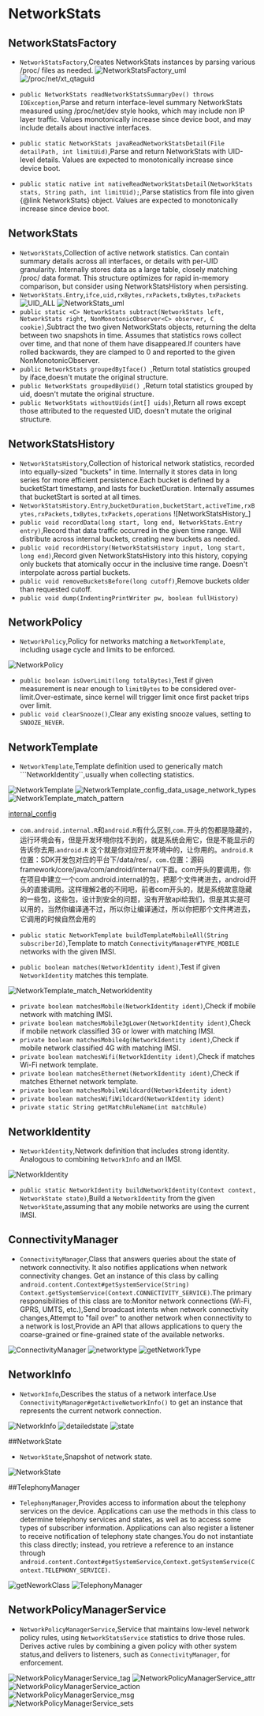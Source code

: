 NetworkStats
==================
## NetworkStatsFactory
+ ``NetworkStatsFactory``,Creates NetworkStats instances by parsing various /proc/ files as needed.
![NetworkStatsFactory_uml](NetworkStatsFactory_uml.png "uml")
![/proc/net/xt_qtaguid](NetworkStatsFactory_parse_proc_files.png "NetworkStatsFactory parse proc files")

+ ``public NetworkStats readNetworkStatsSummaryDev() throws IOException``,Parse and return interface-level summary NetworkStats measured
using /proc/net/dev style hooks, which may include non IP layer
traffic. Values monotonically increase since device boot, and may include details about inactive interfaces.
+ ``public static NetworkStats javaReadNetworkStatsDetail(File detailPath, int limitUid)``,Parse and return NetworkStats with UID-level details. Values are expected to monotonically increase since device boot.
+ ``public static native int nativeReadNetworkStatsDetail(NetworkStats stats, String path, int limitUid);``,Parse statistics from file into given {@link NetworkStats} object. Values are expected to monotonically increase since device boot.

## NetworkStats
+ ``NetworkStats``,Collection of active network statistics. Can contain summary details across all interfaces, or details with per-UID granularity. Internally stores data as a large table, closely matching /proc/ data format. This structure optimizes for rapid in-memory comparison, but consider using NetworkStatsHistory  when persisting.
+ ``NetworkStats.Entry``,``ifce,uid,rxBytes,rxPackets,txBytes,txPackets``
![UID_ALL](NetworkStats_UID_ALL.png "UID_ALL/SET_ALL")
![NetworkStats_uml](NetworkStats_uml.png "uml")
+ ``public static <C> NetworkStats subtract(NetworkStats left, NetworkStats right, NonMonotonicObserver<C> observer, C cookie)``,Subtract the two given NetworkStats objects, returning the delta between two snapshots in time. Assumes that statistics rows collect over time, and that none of them have disappeared.If counters have rolled backwards, they are clamped to 0 and reported to the given NonMonotonicObserver.
+ ``public NetworkStats groupedByIface() ``,Return total statistics grouped by iface,doesn't mutate the original structure.
+ ``public NetworkStats groupedByUid() ``,Return total statistics grouped by uid, doesn't mutate the original structure.
+ ``public NetworkStats withoutUids(int[] uids)``,Return all rows except those attributed to the requested UID, doesn't mutate the original structure.

## NetworkStatsHistory
+ ``NetworkStatsHistory``,Collection of historical network statistics, recorded into equally-sized "buckets" in time. Internally it stores data in long series for more efficient persistence.Each bucket is defined by a  bucketStart timestamp, and lasts for bucketDuration. Internally assumes that bucketStart is sorted at all times.
+ ``NetworkStatsHistory.Entry``,``bucketDuration,bucketStart,activeTime,rxBytes,rxPackets,txBytes,txPackets,operations``
![NetworkStatsHistory_]
+ ``public void recordData(long start, long end, NetworkStats.Entry entry)``,Record that data traffic occurred in the given time range. Will distribute across internal buckets, creating new buckets as needed.
+ ``public void recordHistory(NetworkStatsHistory input, long start, long end)``,Record given NetworkStatsHistory into this history, copying only buckets that atomically occur in the inclusive time range. Doesn't interpolate across partial buckets.
+ ``public void removeBucketsBefore(long cutoff)``,Remove buckets older than requested cutoff.
+ ``public void dump(IndentingPrintWriter pw, boolean fullHistory)``

## NetworkPolicy
+ ``NetworkPolicy``,Policy for networks matching a ``NetworkTemplate``, including usage cycle and limits to be enforced.

![NetworkPolicy](NetworkPolicy.png)

+ ``public boolean isOverLimit(long totalBytes)``,Test if given measurement is near enough to ``limitBytes`` to be considered over-limit.Over-estimate, since kernel will trigger limit once first packet trips over limit.
+ ``public void clearSnooze()``,Clear any existing snooze values, setting to ``SNOOZE_NEVER``.

## NetworkTemplate
+ ``NetworkTemplate``,Template definition used to generically match ```NetworkIdentity``,usually when collecting statistics.

![NetworkTemplate](NetworkTemplate_uml.png)
![NetworkTemplate_config_data_usage_network_types](NetworkTemplate_config_data_usage_network_types.png)
![NetworkTemplate_match_pattern](NetworkTemplate_match_pattern.png)

[internal_config](https://android.googlesource.com/platform/frameworks/base/+/refs/heads/master/core/res/res/values/config.xml)

+ ``com.android.internal.R``和``android.R``有什么区别,``com.``开头的包都是隐藏的，运行环境会有，但是开发环境你找不到的，就是系统会用它，但是不能显示的告诉你去用.``android.R`` 这个就是你对应开发环境中的，让你用的。``android.R``位置：SDK开发包对应的平台下/data/res/，``com.``位置：源码framework/core/java/com/android/internal/下面。com开头的要调用，你在项目中建立一个com.android.internal的包，把那个文件拷进去，android开头的直接调用。这样理解2者的不同吧，前者com开头的，就是系统故意隐藏的一些包，这些包，设计到安全的问题，没有开放api给我们，但是其实是可以用的，当然你编译通不过，所以你让编译通过，所以你把那个文件拷进去，它调用的时候自然会用的

+ ``public static NetworkTemplate buildTemplateMobileAll(String subscriberId)``,Template to match ``ConnectivityManager#TYPE_MOBILE`` networks with the given IMSI.
+ ``public boolean matches(NetworkIdentity ident)``,Test if given ``NetworkIdentity`` matches this template.

![NetworkTemplate_match_NetworkIdentity](NetworkTemplate_match_NetworkIdentity.png)

+ ``private boolean matchesMobile(NetworkIdentity ident)``,Check if mobile network with matching IMSI.
+ ``private boolean matchesMobile3gLower(NetworkIdentity ident)``,Check if mobile network classified 3G or lower with matching IMSI.
+ ``private boolean matchesMobile4g(NetworkIdentity ident)``,Check if mobile network classified 4G with matching IMSI.
+ ``private boolean matchesWifi(NetworkIdentity ident)``,Check if matches Wi-Fi network template.
+ ``private boolean matchesEthernet(NetworkIdentity ident)``,Check if matches Ethernet network template.
+ ``private boolean matchesMobileWildcard(NetworkIdentity ident)``
+ ``private boolean matchesWifiWildcard(NetworkIdentity ident)``
+ ``private static String getMatchRuleName(int matchRule)``


## NetworkIdentity
+ ``NetworkIdentity``,Network definition that includes strong identity. Analogous to combining ``NetworkInfo`` and an IMSI.

![NetworkIdentity](NetworkIdentity_uml.png)

+ ``public static NetworkIdentity buildNetworkIdentity(Context context, NetworkState state)``,Build a ``NetworkIdentity`` from the given ``NetworkState``,assuming that any mobile networks are using the current IMSI.

## ConnectivityManager
+ ``ConnectivityManager``,Class that answers queries about the state of network connectivity. It also notifies applications when network connectivity changes. Get an instance of this class by calling ``android.content.Context#getSystemService(String) Context.getSystemService(Context.CONNECTIVITY_SERVICE)``.The primary responsibilities of this class are to:Monitor network connections (Wi-Fi, GPRS, UMTS, etc.),Send broadcast intents when network connectivity changes,Attempt to "fail over" to another network when connectivity to a network is lost,Provide an API that allows applications to query the coarse-grained or fine-grained state of the available networks.

![ConnectivityManager](ConnectivityManager_uml.png)
![networktype](ConnectivityManager_intent_extra_and_network_type.png)
![getNetworkType](ConnectivityManager_getNetworkTypeName.png)

## NetworkInfo
+ ``NetworkInfo``,Describes the status of a network interface.Use ``ConnectivityManager#getActiveNetworkInfo()`` to get an instance that represents the current network connection.

![NetworkInfo](NetworkInfo_uml.png)
![detailedstate](NetworkInfo_DetailedState.png)
![state](NetworkInfo_state.png)

##NetworkState
+ ``NetworkState``,Snapshot of network state.

![NetworkState](NetworkState_uml.png)

##TelephonyManager
+ ``TelephonyManager``,Provides access to information about the telephony services on the device. Applications can use the methods in this class to
 determine telephony services and states, as well as to access some types of subscriber information. Applications can also register a listener to receive notification of telephony state changes.You do not instantiate this class directly; instead, you retrieve a reference to an instance through ``android.content.Context#getSystemService``,``Context.getSystemService(Context.TELEPHONY_SERVICE)``.

![getNeworkClass](NetworkTelephonyManager_getNetworkClass.png)
![TelephonyManager](TelephonyManager_uml.png)


## NetworkPolicyManagerService
+ ``NetworkPolicyManagerService``,Service that maintains low-level network policy rules, using ``NetworkStatsService`` statistics to drive those rules. Derives active rules by combining a given policy with other system status,and delivers to listeners, such as ``ConnectivityManager``, for enforcement.


![NetworkPolicyManagerService_tag](NetworkPolicyManagerService_tag.png)
![NetworkPolicyManagerService_attr](NetworkPolicyManagerService_attr.png)
![NetworkPolicyManagerService_action](NetworkPolicyManagerService_action.png)
![NetworkPolicyManagerService_msg](NetworkPolicyManagerService_msg.png)
![NetworkPolicyManagerService_sets](NetworkPolicyManagerService_sets.png)
